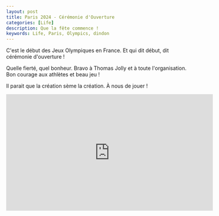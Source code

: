 ```yaml
---
layout: post
title: Paris 2024 - Cérémonie d'Ouverture
categories: [Life]
description: Que la fête commence !
keywords: Life, Paris, Olympics, dindon
---
```


C'est le début des Jeux Olympiques en France. Et qui dit début, dit cérémonie d'ouverture !

Quelle fierté, quel bonheur. Bravo à Thomas Jolly et à toute l'organisation. Bon courage aux athlètes et beau jeu !

Il parait que la création sème la création. À nous de jouer !

<iframe width="560" height="315" src="https://www.youtube.com/embed/onP5-DKSbI4?si=ythhTEqmLy2c0MdU" title="YouTube video player" frameborder="0" allow="accelerometer; autoplay; clipboard-write; encrypted-media; gyroscope; picture-in-picture; web-share" referrerpolicy="strict-origin-when-cross-origin" allowfullscreen></iframe>
